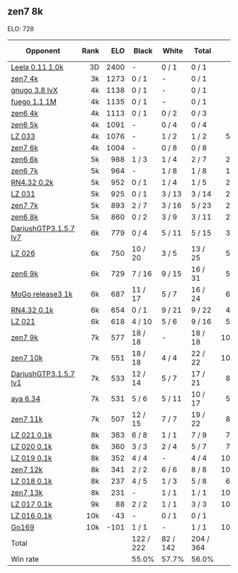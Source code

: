 ## zen7 8k ##

ELO: 728

Opponent | Rank | ELO | Black | White | Total | Win rate
---------|-----:|----:|-------|-------|-------|-------:
[Leela 0.11 1.0k](Leela%200.11%201.0k.md) | 3D | 2400 | - | 0 / 1 | 0 / 1 | 0.0%
[zen7 4k](zen7%204k.md) | 3k | 1273 | 0 / 1 | - | 0 / 1 | 0.0%
[gnugo 3.8 lvX](gnugo%203.8%20lvX.md) | 4k | 1138 | 0 / 1 | - | 0 / 1 | 0.0%
[fuego 1.1 1M](fuego%201.1%201M.md) | 4k | 1135 | 0 / 1 | - | 0 / 1 | 0.0%
[zen6 4k](zen6%204k.md) | 4k | 1113 | 0 / 1 | 0 / 2 | 0 / 3 | 0.0%
[zen6 5k](zen6%205k.md) | 4k | 1091 | - | 0 / 4 | 0 / 4 | 0.0%
[LZ 033](LZ%20033.md) | 4k | 1076 | - | 1 / 2 | 1 / 2 | 50.0%
[zen7 6k](zen7%206k.md) | 4k | 1004 | - | 0 / 8 | 0 / 8 | 0.0%
[zen6 6k](zen6%206k.md) | 5k | 988 | 1 / 3 | 1 / 4 | 2 / 7 | 28.6%
[zen6 7k](zen6%207k.md) | 5k | 964 | - | 1 / 8 | 1 / 8 | 12.5%
[RN4.32 0.2k](RN4.32%200.2k.md) | 5k | 952 | 0 / 1 | 1 / 4 | 1 / 5 | 20.0%
[LZ 031](LZ%20031.md) | 5k | 925 | 0 / 1 | 3 / 13 | 3 / 14 | 21.4%
[zen7 7k](zen7%207k.md) | 5k | 893 | 2 / 7 | 3 / 16 | 5 / 23 | 21.7%
[zen6 8k](zen6%208k.md) | 5k | 860 | 0 / 2 | 3 / 9 | 3 / 11 | 27.3%
[DariushGTP3.1.5.7 lv7](DariushGTP3.1.5.7%20lv7.md) | 6k | 779 | 0 / 4 | 5 / 11 | 5 / 15 | 33.3%
[LZ 026](LZ%20026.md) | 6k | 750 | 10 / 20 | 3 / 5 | 13 / 25 | 52.0%
[zen6 9k](zen6%209k.md) | 6k | 729 | 7 / 16 | 9 / 15 | 16 / 31 | 51.6%
[MoGo release3 1k](MoGo%20release3%201k.md) | 6k | 687 | 11 / 17 | 5 / 7 | 16 / 24 | 66.7%
[RN4.32 0.1k](RN4.32%200.1k.md) | 6k | 654 | 0 / 1 | 9 / 21 | 9 / 22 | 40.9%
[LZ 021](LZ%20021.md) | 6k | 618 | 4 / 10 | 5 / 6 | 9 / 16 | 56.3%
[zen7 9k](zen7%209k.md) | 7k | 577 | 18 / 18 | - | 18 / 18 | 100.0%
[zen7 10k](zen7%2010k.md) | 7k | 551 | 18 / 18 | 4 / 4 | 22 / 22 | 100.0%
[DariushGTP3.1.5.7 lv1](DariushGTP3.1.5.7%20lv1.md) | 7k | 533 | 12 / 14 | 5 / 7 | 17 / 21 | 81.0%
[aya 6.34](aya%206.34.md) | 7k | 531 | 5 / 6 | 5 / 11 | 10 / 17 | 58.8%
[zen7 11k](zen7%2011k.md) | 7k | 507 | 12 / 15 | 7 / 7 | 19 / 22 | 86.4%
[LZ 021 0.1k](LZ%20021%200.1k.md) | 8k | 363 | 6 / 8 | 1 / 1 | 7 / 9 | 77.8%
[LZ 020 0.1k](LZ%20020%200.1k.md) | 8k | 360 | 3 / 3 | 2 / 4 | 5 / 7 | 71.4%
[LZ 019 0.1k](LZ%20019%200.1k.md) | 8k | 352 | 4 / 4 | - | 4 / 4 | 100.0%
[zen7 12k](zen7%2012k.md) | 8k | 341 | 2 / 2 | 6 / 6 | 8 / 8 | 100.0%
[LZ 018 0.1k](LZ%20018%200.1k.md) | 8k | 237 | 4 / 5 | 1 / 3 | 5 / 8 | 62.5%
[zen7 13k](zen7%2013k.md) | 8k | 231 | - | 1 / 1 | 1 / 1 | 100.0%
[LZ 017 0.1k](LZ%20017%200.1k.md) | 9k | 88 | 2 / 2 | 1 / 1 | 3 / 3 | 100.0%
[LZ 016 0.1k](LZ%20016%200.1k.md) | 10k | -43 | - | 0 / 1 | 0 / 1 | 0.0%
[Go169](Go169.md) | 10k | -101 | 1 / 1 | - | 1 / 1 | 100.0%
Total | | | 122 / 222 | 82 / 142 | 204 / 364 | 
Win rate| | | 55.0% | 57.7% | 56.0% | 
